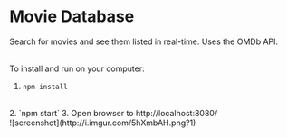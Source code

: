 # Movie Database

Search for movies and see them listed in real-time. Uses the OMDb API. 

<br>
To install and run on your computer:

1. `npm install`
<br>
2. `npm start`
3. Open browser to http://localhost:8080/ 

<br>
![screenshot](http://i.imgur.com/5hXmbAH.png?1)